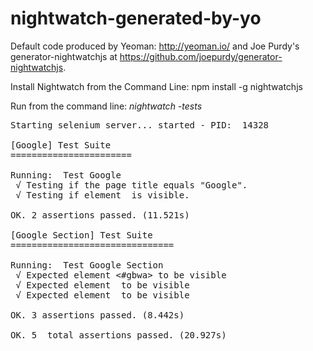 # nightwatch-generated-by-yo

Default code produced by Yeoman: http://yeoman.io/ and Joe Purdy's generator-nightwatchjs at https://github.com/joepurdy/generator-nightwatchjs.

Install Nightwatch from the Command Line: npm install -g nightwatchjs

Run from the command line: <i>nightwatch -tests</i>

<pre>
Starting selenium server... started - PID:  14328

[Google] Test Suite
=======================

Running:  Test Google
 √ Testing if the page title equals "Google".
 √ Testing if element <input[type=text]> is visible.

OK. 2 assertions passed. (11.521s)

[Google Section] Test Suite
===============================

Running:  Test Google Section
 √ Expected element <#gbwa> to be visible
 √ Expected element <Section[name=menu],Element[name=@mail]> to be visible
 √ Expected element <Section[name=menu],Element[name=@calendar]> to be visible

OK. 3 assertions passed. (8.442s)

OK. 5  total assertions passed. (20.927s)
</pre>

